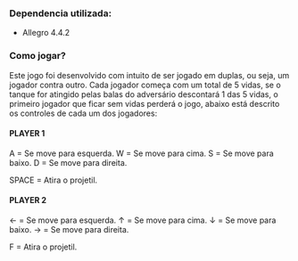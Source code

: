 <h3><b>Dependencia utilizada:</b></h3>

- Allegro 4.4.2

<h3><b>Como jogar?</b></h3>

Este jogo foi desenvolvido com intuito de ser jogado em duplas, ou seja, um jogador contra outro. Cada jogador começa com um total de 5 vidas, 
se o tanque for atingido pelas balas do adversário descontará 1 das 5 vidas, o primeiro jogador que ficar sem vidas perderá o jogo, abaixo está 
descrito os controles de cada um dos jogadores:

<h4><b>PLAYER 1</b></h4>

A = Se move para esquerda.
W = Se move para cima.
S = Se move para baixo.
D = Se move para direita.

SPACE = Atira o projetil.

<h4><b>PLAYER 2</b></h4>

← = Se move para esquerda.
↑ = Se move para cima.
↓ = Se move para baixo.
→ = Se move para direita.

F = Atira o projetil.


